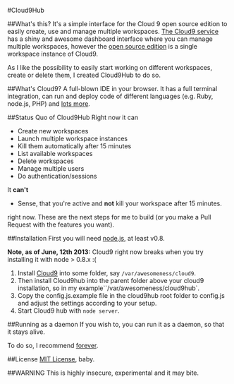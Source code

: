 #Cloud9Hub

##What's this?
It's a simple interface for the Cloud 9 open source edition to easily create, use and manage multiple workspaces.
[The Cloud9 service](https://c9.io) has a shiny and awesome dashboard interface where you can manage multiple workspaces,
however the [open source edition](https://github.com/ajaxorg/cloud9) is a single workspace instance of Cloud9.

As I like the possibility to easily start working on different workspaces, create or delete them, I created Cloud9Hub to do so.

##What's Cloud9?
A full-blown IDE in your browser. It has a full terminal integration, can run and deploy code of different languages (e.g. Ruby, node.js, PHP)
and [lots more](https://c9.io/site/features/).

##Status Quo of Cloud9Hub
Right now it can
* Create new workspaces
* Launch multiple workspace instances
* Kill them automatically after 15 minutes
* List available workspaces
* Delete workspaces
* Manage multiple users
* Do authentication/sessions

It **can't**
* Sense, that you're active and **not** kill your workspace after 15 minutes.

right now. These are the next steps for me to build (or you make a Pull Request with the features you want).

##Installation
First you will need [node.js](http://nodejs.org/), at least v0.8.

**Note, as of June, 12th 2013:** Cloud9 right now breaks when you try installing it with node > 0.8.x :(

1. Install [Cloud9](https://github.com/ajaxorg/cloud9) into some folder, say ``/var/awesomeness/cloud9``.
2. Then install Cloud9hub into the parent folder above your cloud9 installation, so in my example``/var/awesomeness/cloud9hub`.
3. Copy the config.js.example file in the cloud9hub root folder to config.js and adjust the settings according to your setup.
4. Start Cloud9 hub with ``node server``.

##Running as a daemon
If you wish to, you can run it as a daemon, so that it stays alive.

To do so, I recommend [forever](https://npmjs.org/package/forever).

##License
[MIT License](http://opensource.org/licenses/MIT), baby.

##WARNING
This is highly insecure, experimental and it may bite.
